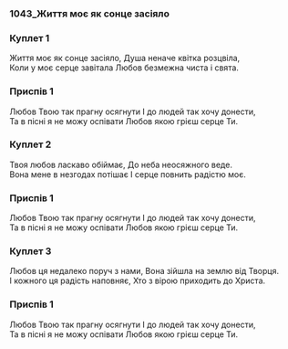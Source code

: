 ### 1043_Життя моє як сонце засіяло
### Куплет 1
Життя моє як сонце засіяло, Душа неначе квітка розцвіла, <br/>Коли у моє серце завітала Любов безмежна чиста і свята.
### Приспів 1
Любов Твою так прагну осягнути І до людей так хочу донести, <br/>Та в пісні я не можу оспівати Любов якою грієш серце Ти.
### Куплет 2
Твоя любов ласкаво обіймає, До неба неосяжного веде. <br/>Вона мене в незгодах потішає І серце повнить радістю моє.
### Приспів 1
Любов Твою так прагну осягнути І до людей так хочу донести, <br/>Та в пісні я не можу оспівати Любов якою грієш серце Ти.
### Куплет 3
Любов ця недалеко поруч з нами, Вона зійшла на землю від Творця. <br/>І кожного ця радість наповняє, Хто з вірою приходить до Христа.
### Приспів 1
Любов Твою так прагну осягнути І до людей так хочу донести, <br/>Та в пісні я не можу оспівати Любов якою грієш серце Ти.
